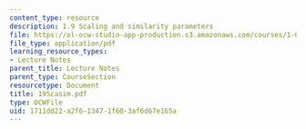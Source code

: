 ```yaml
---
content_type: resource
description: 1.9 Scaling and similarity parameters
file: https://ol-ocw-studio-app-production.s3.amazonaws.com/courses/1-63-advanced-fluid-dynamics-of-the-environment-fall-2002/1711dd22a2f613471f603af6d67e165a_19Scasim.pdf
file_type: application/pdf
learning_resource_types:
- Lecture Notes
parent_title: Lecture Notes
parent_type: CourseSection
resourcetype: Document
title: 19Scasim.pdf
type: OCWFile
uid: 1711dd22-a2f6-1347-1f60-3af6d67e165a
---
```

